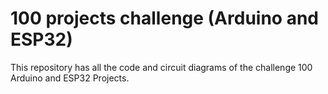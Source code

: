 # 100 projects challenge (Arduino and ESP32)
This repository has all the code and circuit diagrams of the challenge 100 Arduino and ESP32 Projects.

